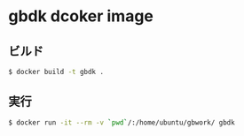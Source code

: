 # gbdk dcoker image

## ビルド

```bash
$ docker build -t gbdk .
```

## 実行

```bash
$ docker run -it --rm -v `pwd`/:/home/ubuntu/gbwork/ gbdk
```

